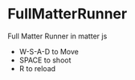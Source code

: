 # FullMatterRunner
Full Matter Runner in matter js

- W-S-A-D to Move
- SPACE to shoot
- R to reload


